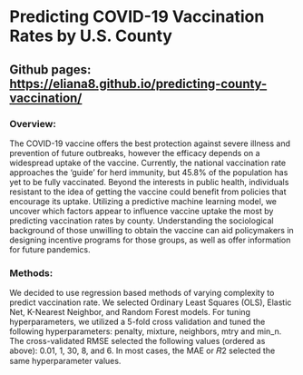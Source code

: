 # Predicting COVID-19 Vaccination Rates by U.S. County

## Github pages: https://eliana8.github.io/predicting-county-vaccination/

### Overview:
The COVID-19 vaccine offers the best protection against severe illness and prevention of future outbreaks, however the efficacy depends on a widespread uptake of the vaccine. Currently, the national vaccination rate approaches the ‘guide’ for herd immunity, but 45.8% of the population has yet to be fully vaccinated. Beyond the interests in public health, individuals resistant to the idea of getting the vaccine could benefit from policies that encourage its uptake. Utilizing a predictive machine learning model, we uncover which factors appear to influence vaccine uptake the most by predicting vaccination rates by county. Understanding the sociological background of those unwilling to obtain the vaccine can aid policymakers in designing incentive programs for those groups, as well as offer information for future pandemics.

### Methods: 
We decided to use regression based methods of varying complexity to predict vaccination rate. We selected Ordinary Least Squares (OLS), Elastic Net, K-Nearest Neighbor, and Random Forest models. For tuning hyperparameters, we utilized a 5-fold cross validation and tuned the following hyperparameters: penalty, mixture, neighbors, mtry and min_n. The cross-validated RMSE selected the following values (ordered as above): 0.01, 1, 30, 8, and 6. In most cases, the MAE or 𝑅2 selected the same hyperparameter values.

